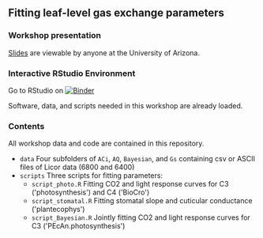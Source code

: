 ## Fitting leaf-level gas exchange parameters

### Workshop presentation

[Slides](https://docs.google.com/presentation/d/1bRNAq2z-rFHGy9rxGCtrS779XMqqeGhLNWu48YY2_jc/edit?usp=sharing) are viewable by anyone at the University of Arizona. 

### Interactive RStudio Environment

Go to RStudio on [![Binder](https://mybinder.org/badge_logo.svg)](https://mybinder.org/v2/gh/az-digitalag/binder-gas-exchange-workshop.git/main?urlpath=rstudio)

Software, data, and scripts needed in this workshop are already loaded. 

### Contents

All workshop data and code are contained in this repository.    
- `data` Four subfolders of `ACi`, `AQ`, `Bayesian`, and `Gs` containing csv or ASCII files of Licor data (6800 and 6400)  
- `scripts` Three scripts for fitting parameters:  
  - `script_photo.R` Fitting CO2 and light response curves for C3 ('photosynthesis') and C4 ('BioCro')  
  - `script_stomatal.R` Fitting stomatal slope and cuticular conductance ('plantecophys')  
  - `script_Bayesian.R` Jointly fitting CO2 and light response curves for C3 ('PEcAn.photosynthesis')  
  
